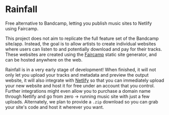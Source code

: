 # Rainfall
Free alternative to Bandcamp, letting you publish music sites to Netlify using Faircamp.

This project does not aim to replicate the full feature set of the Bandcamp site/app. Instead, the goal is to allow artists to create individual websites where users can listen to and potentially download and pay for their tracks. These websites are created using the [Faircamp](https://codeberg.org/simonrepp/faircamp) static site generator, and can be hosted anywhere on the web.

Rainfall is in a very early stage of development! When finished, it will not only let you upload your tracks and metadata and preview the output website, it will also integrate with [Netlify](https://www.netlify.com/) so that you can immediately upload your new website and host it for free under an account that you control. Further integrations might even allow you to purchase a domain name through Netlify and go from zero -> running music site with just a few uploads. Alternately, we plan to provide a `.zip` download so you can grab your site's code and host it wherever you want. 
